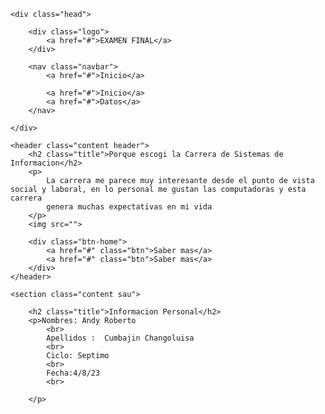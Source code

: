 
<!DOCTYPE html>
<html lang="en">
<head>
    <meta charset="UTF-8">
    <meta http-equiv="X-UA-Compatible" content="IE=edge">
    <meta name="viewport" content="width=device-width, initial-scale=1.0">
    <link rel="stylesheet" href="https://cdnjs.cloudflare.com/ajax/libs/font-awesome/5.15.1/css/all.min.css">
    <link rel="stylesheet" href="style.css">
    <title>Pagina web basica</title>

</head>
<body>

    <div class="head">

        <div class="logo">
            <a href="#">EXAMEN FINAL</a>
        </div>

        <nav class="navbar">
            <a href="#">Inicio</a>
            
            <a href="#">Inicio</a>
            <a href="#">Datos</a>
        </nav>

    </div>

    <header class="content header">
        <h2 class="title">Porque escogi la Carrera de Sistemas de Informacion</h2>
        <p>
            La carrera me parece muy interesante desde el punto de vista social y laboral, en lo personal me gustan las computadoras y esta carrera 
            genera muchas expectativas en mi vida
        </p>
        <img src="">

        <div class="btn-home">
            <a href="#" class="btn">Saber mas</a>
            <a href="#" class="btn">Saber mas</a>
        </div>
    </header>

    <section class="content sau">

        <h2 class="title">Informacion Personal</h2>
        <p>Nombres: Andy Roberto
            <br>
            Apellidos :  Cumbajin Changoluisa
            <br>
            Ciclo: Septimo
            <br>
            Fecha:4/8/23 
            <br>

        </p>
        
     
          
</html>
